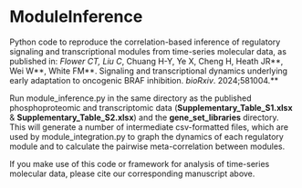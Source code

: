 # ModuleInference
Python code to reproduce the correlation-based inference of regulatory signaling and transcriptional modules from time-series molecular data, as published in:
**Flower CT*, Liu C*, Chuang H-Y, Ye X, Cheng H, Heath JR**, Wei W**, White FM**. Signaling and transcriptional dynamics underlying early adaptation to oncogenic BRAF inhibition. _bioRxiv_. 2024;581004.**

Run module_inference.py in the same directory as the published phosphoproteomic and transcriptomic data (**Supplementary_Table_S1.xlsx** & **Supplementary_Table_S2.xlsx**) and the **gene_set_libraries** directory. This will generate a number of intermediate csv-formatted files, which are used by module_integration.py to graph the dynamics of each regulatory module and to calculate the pairwise meta-correlation between modules.

If you make use of this code or framework for analysis of time-series molecular data, please cite our corresponding manuscript above.
